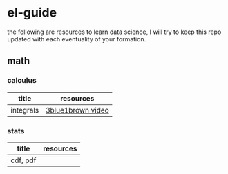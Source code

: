 # el-guide
the following are resources to learn data science, 
I will try to keep this repo updated with each eventuality of your formation.


## math

### calculus
|title|resources|
|-----|---------|
|integrals|[3blue1brown video](https://www.youtube.com/watch?v=rfG8ce4nNh0)|

### stats
|title|resources|
|-----|---------|
|cdf, pdf||